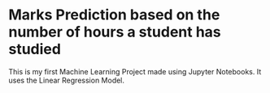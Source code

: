 # Marks Prediction based on the number of hours a student has studied 
This is my first Machine Learning Project made using Jupyter Notebooks. It uses the Linear Regression Model.
